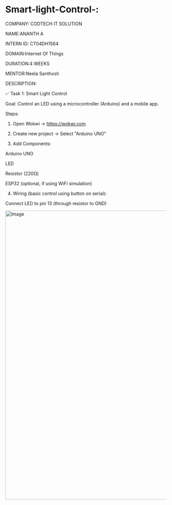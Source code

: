# Smart-light-Control-:

COMPANY: CODTECH IT SOLUTION

NAME:ANANTH A

INTERN ID: CT04DH1564

DOMAIN:Internet Of Things

DURATION:4 WEEKS

MENTOR:Neela Santhosh

DESCRIPTION:

✅ Task 1: Smart Light Control

Goal: Control an LED using a microcontroller (Arduino) and a mobile app.

Steps:

1. Open Wokwi → https://wokwi.com


2. Create new project → Select "Arduino UNO"


3. Add Components:

Arduino UNO

LED

Resistor (220Ω)

ESP32 (optional, if using WiFi simulation)



4. Wiring (basic control using button on serial):

Connect LED to pin 13 (through resistor to GND)

<img width="1919" height="899" alt="Image" src="https://github.com/user-attachments/assets/484a855f-1604-44ac-b515-3b04b93d3616" />
